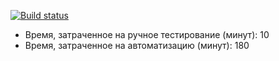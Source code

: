 [![Build status](https://ci.appveyor.com/api/projects/status/9nojw2ysvuax6n4s/branch/master?svg=true)](https://ci.appveyor.com/project/YurtaevaSofia/netology-aqa-5-2/branch/master)

* Время, затраченное на ручное тестирование (минут): 10
* Время, затраченное на автоматизацию (минут): 180
